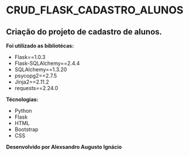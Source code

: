 # CRUD_FLASK_CADASTRO_ALUNOS

## Criação do projeto de cadastro de alunos.

**Foi utilizado as bibliotécas:**

* Flask==1.0.3
* Flask-SQLAlchemy==2.4.4
* SQLAlchemy==1.3.20
* psycopg2==2.7.5
* Jinja2==2.11.2
* requests==2.24.0

**Técnologias:**

* Python
* Flask
* HTML
* Bootstrap
* CSS

**Desenvolvido por Alexsandro Augusto Ignácio**




